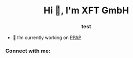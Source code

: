 <h1 align="center">Hi 👋, I'm XFT GmbH</h1>
<h3 align="center">test</h3>

- 🔭 I’m currently working on [PPAP](https://github.com/XFT-GmbH/ppap_core_import)

<h3 align="left">Connect with me:</h3>
<p align="left">
</p>
